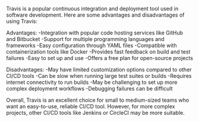 Travis is a popular continuous integration and deployment tool used in software development. Here are some advantages and disadvantages of using Travis:

Advantages:
-Integration with popular code hosting services like GitHub and Bitbucket
-Support for multiple programming languages and frameworks
-Easy configuration through YAML files
-Compatible with containerization tools like Docker
-Provides fast feedback on build and test failures
-Easy to set up and use
-Offers a free plan for open-source projects

Disadvantages:
-May have limited customization options compared to other CI/CD tools
-Can be slow when running large test suites or builds
-Requires internet connectivity to run builds
-May be challenging to set up more complex deployment workflows
-Debugging failures can be difficult

Overall, Travis is an excellent choice for small to medium-sized teams who want an easy-to-use, reliable CI/CD tool. However, for more complex projects, other CI/CD tools like Jenkins or CircleCI may be more suitable.
